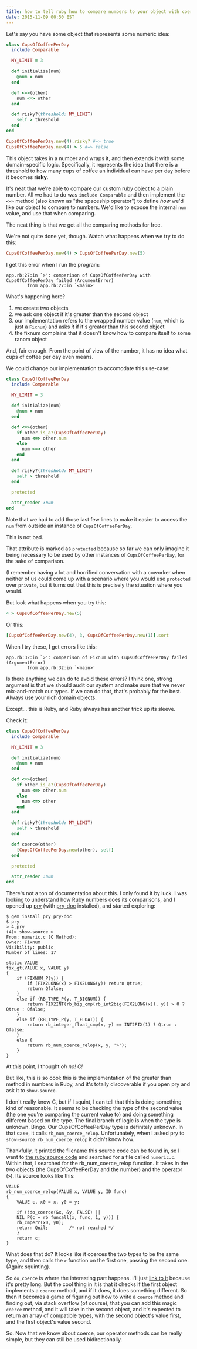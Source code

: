 ```yaml
---
title: how to tell ruby how to compare numbers to your object with coerce
date: 2015-11-09 00:50 EST
---
```


Let's say you have some object that represents some numeric idea:

```ruby
class CupsOfCoffeePerDay
  include Comparable

  MY_LIMIT = 3

  def initialize(num)
    @num = num
  end

  def <=>(other)
    num <=> other
  end

  def risky?(threshold: MY_LIMIT)
    self > threshold
  end
end

CupsOfCoffeePerDay.new(4).risky? #=> true
CupsOfCoffeePerDay.new(4) > 5 #=> false
```

This object takes in a number and wraps it, and then extends it with some domain-specific logic.
Specifically, it represents the idea that there is a threshold to how many cups of coffee an individual can have per day before it becomes **risky**.

It's neat that we're able to compare our custom ruby object to a plain number.
All we had to do was `include Comparable` and then implement the `<=>` method (also known as "the spaceship operator") to define *how* we'd like our object to compare to numbers.
We'd like to expose the internal `num` value, and use that when comparing.

The neat thing is that we get all the comparing methods for free.

We're not quite done yet, though.
Watch what happens when we try to do this:

```ruby
CupsOfCoffeePerDay.new(4) > CupsOfCoffeePerDay.new(5)
```

I get this error when I run the program:

```
app.rb:27:in `>': comparison of CupsOfCoffeePerDay with CupsOfCoffeePerDay failed (ArgumentError)
        from app.rb:27:in `<main>'
```

What's happening here?

1. we create two objects
2. we ask one object if it's greater than the second object
3. our implementation refers to the wrapped number value (`num`, which is just a `Fixnum`) and asks *it* if it's greater than this second object
4. the fixnum complains that it doesn't know how to compare itself to some ranom object

And, fair enough. From the point of view of the number, it has no idea what cups of coffee per day even means.

We could change our implementation to accomodate this use-case:

```ruby
class CupsOfCoffeePerDay
  include Comparable

  MY_LIMIT = 3

  def initialize(num)
    @num = num
  end

  def <=>(other)
    if other.is_a?(CupsOfCoffeePerDay)
      num <=> other.num
    else
      num <=> other
    end
  end

  def risky?(threshold: MY_LIMIT)
    self > threshold
  end

  protected

  attr_reader :num
end
```

Note that we had to add those last few lines to make it easier to access the `num` from outside an instance of `CupsOfCoffeePerDay`.

This is not bad.

That attribute is marked as `protected` because so far we can only imagine it being necessary to be used by other instances of `CupsOfCoffeePerDay`, for the sake of comparison.

(I remember having a lot and horrified conversation with a coworker when neither of us could come up with a scenario where you would use `protected` over `private`, but it turns out that this is precisely the situation where you would.

But look what happens when you try this:

```ruby
4 > CupsOfCoffeePerDay.new(5)
```

Or this:


```ruby
[CupsOfCoffeePerDay.new(4), 3, CupsOfCoffeePerDay.new(1)].sort
```


When I try these, I get errors like this:

```
app.rb:32:in `>': comparison of Fixnum with CupsOfCoffeePerDay failed (ArgumentError)
        from app.rb:32:in `<main>'
```

Is there anything we can do to avoid these errors?
I think one, strong argument is that we should audit our system and make sure that we never mix-and-match our types.
If we can do that, that's probably for the best.
Always use your rich domain objects.

Except... this is Ruby, and Ruby always has another trick up its sleeve.

Check it:

```ruby
class CupsOfCoffeePerDay
  include Comparable

  MY_LIMIT = 3

  def initialize(num)
    @num = num
  end

  def <=>(other)
    if other.is_a?(CupsOfCoffeePerDay)
      num <=> other.num
    else
      num <=> other
    end
  end

  def risky?(threshold: MY_LIMIT)
    self > threshold
  end

  def coerce(other)
    [CupsOfCoffeePerDay.new(other), self]
  end

  protected

  attr_reader :num
end
```

There's not a ton of documentation about this. I only found it by luck.
I was looking to understand how Ruby numbers does its comparisons, and I opened up [pry][] (with [pry-doc][] installed), and started exploring:

[pry]: https://github.com/pry/pry
[pry-doc]: https://github.com/pry/pry-doc

```
$ gem install pry pry-doc
$ pry
> 4.pry
(4)> show-source >
From: numeric.c (C Method):
Owner: Fixnum
Visibility: public
Number of lines: 17

static VALUE
fix_gt(VALUE x, VALUE y)
{
    if (FIXNUM_P(y)) {
        if (FIX2LONG(x) > FIX2LONG(y)) return Qtrue;
        return Qfalse;
    }
    else if (RB_TYPE_P(y, T_BIGNUM)) {
        return FIX2INT(rb_big_cmp(rb_int2big(FIX2LONG(x)), y)) > 0 ? Qtrue : Qfalse;
    }
    else if (RB_TYPE_P(y, T_FLOAT)) {
        return rb_integer_float_cmp(x, y) == INT2FIX(1) ? Qtrue : Qfalse;
    }
    else {
        return rb_num_coerce_relop(x, y, '>');
    }
}
```

At this point, I thought *oh no! C!*

But like, this is so cool: this is the implementation of the greater than method in numbers in Ruby, and it's totally discoverable if you open pry and ask it to `show-source`.

I don't really know C, but if I squint, I can tell that this is doing something kind of reasonable.
It seems to be checking the type of the second value (the one you're comparing the current value to) and doing something different based on the type.
The final branch of logic is when the type is unknown.
Bingo. Our CupsOfCoffeePerDay type is definitely unknown.
In that case, it calls `rb_num_coerce_relop`.
Unfortunately, when I asked pry to `show-source rb_num_coerce_relop` it didn't know how.

Thankfully, it printed the filename this source code can be found in, so I went to [the ruby source code][] and searched for a file called `numeric.c`. Within that, I searched for the rb_num_coerce_relop function.
It takes in the two objects (the CupsOfCoffeePerDay and the number) and the operator (`>`).
Its source looks like this:

[the ruby source code]: https://github.com/ruby/ruby

```
VALUE
rb_num_coerce_relop(VALUE x, VALUE y, ID func)
{
    VALUE c, x0 = x, y0 = y;

    if (!do_coerce(&x, &y, FALSE) ||
	NIL_P(c = rb_funcall(x, func, 1, y))) {
	rb_cmperr(x0, y0);
	return Qnil;		/* not reached */
    }
    return c;
}
```

What does that do?
It looks like it coerces the two types to be the same type, and then calls the `>` function on the first one, passing the second one.
(Again: squinting).

So `do_coerce` is where the interesting part happens.
I'll just [link to it][] because it's pretty long.
But the cool thing in it is that it checks if the first object implements a `coerce` method, and if it does, it does something different.
So then it becomes a game of figuring out how to write a `coerce` method and finding out, via stack overflow (of course), that you can add this magic `coerce` method, and it will take in the second object, and it's expected to return an array of compatible types, with the second object's value first, and the first object's value second.

[link to it]: https://github.com/ruby/ruby/blob/f3cafab56a353db969f5e39923bd15712a204c36/numeric.c#L274-L309

So.
Now that we know about coerce, our operator methods can be really simple, but they can still be used bidirectionally.
